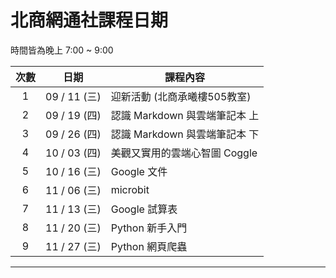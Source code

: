 北商網通社課程日期
===

時間皆為晚上 7:00 ~ 9:00 

| 次數 | 日期 | 課程內容 |
| :----: | :----: | ----------------- |
| 1 | 09 / 11 (三)| 迎新活動 (北商承曦樓505教室) |
| 2 | 09 / 19 (四)| 認識 Markdown 與雲端筆記本 上 |
| 3 | 09 / 26 (四)| 認識 Markdown 與雲端筆記本 下  |
| 4 | 10 / 03 (四)| 美觀又實用的雲端心智圖 Coggle  |
| 5 | 10 / 16 (三)| Google 文件 |
| 6 | 11 / 06 (三)| microbit |
| 7 | 11 / 13 (三)| Google 試算表 |
| 8 | 11 / 20 (三)| Python 新手入門 |
| 9 | 11 / 27 (三)| Python 網頁爬蟲 |


---
